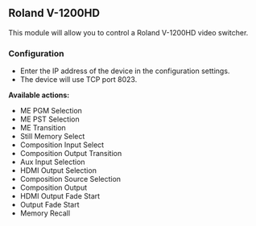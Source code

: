 ## Roland V-1200HD
This module will allow you to control a Roland V-1200HD video switcher.

### Configuration
* Enter the IP address of the device in the configuration settings.
* The device will use TCP port 8023.

**Available actions:**
* ME PGM Selection
* ME PST Selection
* ME Transition
* Still Memory Select
* Composition Input Select
* Composition Output Transition
* Aux Input Selection
* HDMI Output Selection
* Composition Source Selection
* Composition Output
* HDMI Output Fade Start
* Output Fade Start
* Memory Recall